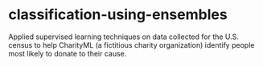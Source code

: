 # classification-using-ensembles
Applied supervised learning techniques on data collected for the U.S. census to help CharityML (a fictitious charity organization) identify people most likely to donate to their cause.
